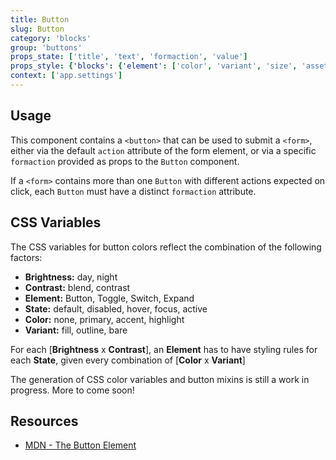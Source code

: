 ```yaml
---
title: Button
slug: Button
category: 'blocks'
group: 'buttons'
props_state: ['title', 'text', 'formaction', 'value']
props_style: {'blocks': {'element': ['color', 'variant', 'size', 'asset', 'shape']}}
context: ['app.settings']
---
```


## Usage

This component contains a `<button>` that can be used to submit a `<form>`, either via the default `action` attribute of the form element, or via a specific `formaction` provided as props to the `Button` component.

If a `<form>` contains more than one `Button` with different actions expected on click, each `Button` must have a distinct `formaction` attribute.

## CSS Variables

The CSS variables for button colors reflect the combination of the following factors:

- **Brightness:** day, night
- **Contrast:** blend, contrast
- **Element:** Button, Toggle, Switch, Expand
- **State:** default, disabled, hover, focus, active
- **Color:** none, primary, accent, highlight
- **Variant:** fill, outline, bare

For each [**Brightness** x **Contrast**], an **Element** has to have styling rules for each **State**, given every combination of [**Color** x **Variant**]

<p class="feedback:prose status:default bg:default:100 variant:bare emoji:wip"> The generation of  CSS color variables and button mixins is still a work in progress. More to come soon!</p>

## Resources

- [MDN - The Button Element](https://developer.mozilla.org/en-US/docs/Web/HTML/Element/button)
